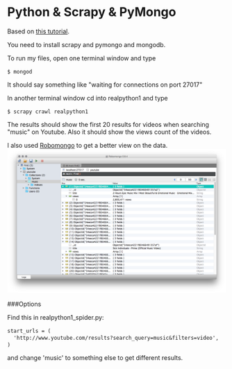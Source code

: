 # Python & Scrapy & PyMongo

Based on [this tutorial](https://realpython.com/blog/python/web-scraping-with-scrapy-and-mongodb/).

You need to install scrapy and pymongo and mongodb.

To run my files, open one terminal window and type
```
$ mongod
```
It should say something like "waiting for connections on port 27017"

In another terminal window cd into realpython1 and type
```
$ scrapy crawl realpython1
```

The results should show the first 20 results for videos when searching "music" on Youtube. Also it should show the views count of the videos.

I also used [Robomongo](http://robomongo.org) to get a better view on the data.
![alt tag](robomongo.png)

###Options

Find this in realpython1_spider.py:

```
start_urls = (
  'http://www.youtube.com/results?search_query=music&filters=video',
)
```
and change 'music' to something else to get different results.
